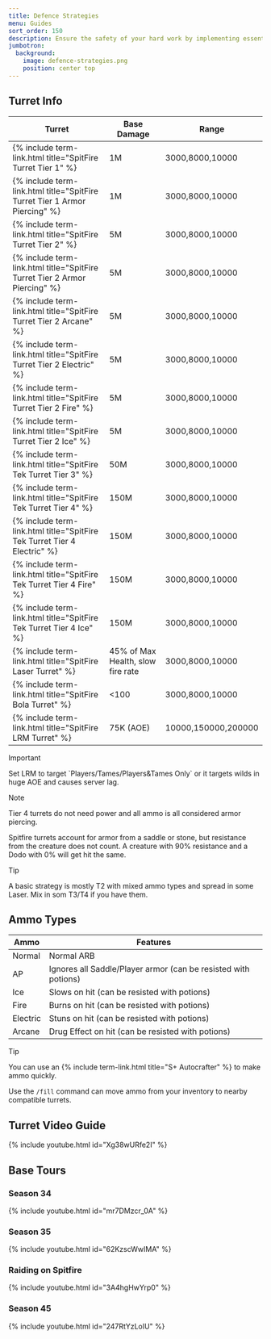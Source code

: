 ```yaml
---
title: Defence Strategies
menu: Guides
sort_order: 150
description: Ensure the safety of your hard work by implementing essential defenses to protect your base.
jumbotron:
  background:
    image: defence-strategies.png
    position: center top
---
```


## Turret Info

| Turret | Base Damage | Range |
| --- | --- | --- |
| {% include term-link.html title="SpitFire Turret Tier 1" %} | 1M | 3000,8000,10000 |
| {% include term-link.html title="SpitFire Turret Tier 1 Armor Piercing" %} | 1M | 3000,8000,10000 |
| {% include term-link.html title="SpitFire Turret Tier 2" %} | 5M | 3000,8000,10000 |
| {% include term-link.html title="SpitFire Turret Tier 2 Armor Piercing" %} | 5M | 3000,8000,10000 |
| {% include term-link.html title="SpitFire Turret Tier 2 Arcane" %} | 5M | 3000,8000,10000 |
| {% include term-link.html title="SpitFire Turret Tier 2 Electric" %} | 5M | 3000,8000,10000 |
| {% include term-link.html title="SpitFire Turret Tier 2 Fire" %} | 5M | 3000,8000,10000 |
| {% include term-link.html title="SpitFire Turret Tier 2 Ice" %} | 5M | 3000,8000,10000 |
| {% include term-link.html title="SpitFire Tek Turret Tier 3" %} | 50M | 3000,8000,10000 |
| {% include term-link.html title="SpitFire Tek Turret Tier 4" %} | 150M | 3000,8000,10000 |
| {% include term-link.html title="SpitFire Tek Turret Tier 4 Electric" %} | 150M | 3000,8000,10000 | 
| {% include term-link.html title="SpitFire Tek Turret Tier 4 Fire" %} | 150M | 3000,8000,10000 | 
| {% include term-link.html title="SpitFire Tek Turret Tier 4 Ice" %} | 150M | 3000,8000,10000 | 
| {% include term-link.html title="SpitFire Laser Turret" %} | 45% of Max Health, slow fire rate | 3000,8000,10000 | 
| {% include term-link.html title="SpitFire Bola Turret" %} | <100 | 3000,8000,10000 |
| {% include term-link.html title="SpitFire LRM Turret" %} | 75K (AOE) | 10000,150000,200000 | 

<div class="markdown-alert markdown-alert-important">
<p class="markdown-alert-title">Important</p>
<p>Set LRM to target `Players/Tames/Players&Tames Only` or it targets wilds in huge AOE and causes server lag.</p>
</div>

<div class="markdown-alert markdown-alert-note">
<p class="markdown-alert-title">Note</p>
<p>Tier 4 turrets do not need power and all ammo is all considered armor piercing.</p>
<p>Spitfire turrets account for armor from a saddle or stone, but resistance from the creature does not count. A creature with 90% resistance and a Dodo with 0% will get hit the same.</p>
</div>

<div class="markdown-alert markdown-alert-tip">
<p class="markdown-alert-title">Tip</p>
<p>A basic strategy is mostly T2 with mixed ammo types and spread in some Laser.  Mix in som T3/T4 if you have them.</p>
</div>

## Ammo Types

| Ammo | Features |
| --- | --- |
| Normal   | Normal ARB |
| AP       | Ignores all Saddle/Player armor (can be resisted with potions)    |
| Ice      | Slows on hit (can be resisted with potions)  |
| Fire     | Burns on hit (can be resisted with potions) |
| Electric | Stuns on hit  (can be resisted with potions) |
| Arcane   | Drug Effect on hit (can be resisted with potions) |

<div class="markdown-alert markdown-alert-tip">
<p class="markdown-alert-title">Tip</p>
<p>You can use an {% include term-link.html title="S+ Autocrafter" %} to make ammo quickly.</p>
<p>Use the <code>/fill</code> command can move ammo from your inventory to nearby compatible turrets.</p>
</div>

## Turret Video Guide

{% include youtube.html id="Xg38wURfe2I" %}


## Base Tours

### Season 34
{% include youtube.html id="mr7DMzcr_0A" %}

### Season 35
{% include youtube.html id="62KzscWwIMA" %}

### Raiding on Spitfire
{% include youtube.html id="3A4hgHwYrp0" %}

### Season 45
{% include youtube.html id="247RtYzLoIU" %}
